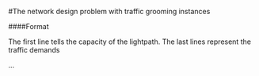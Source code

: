 #The network design problem with traffic grooming instances



####Format

The first line tells the capacity of the lightpath.
The last lines represent the traffic demands

<Capacity of the lightpath>
<source> <sink> <bandwidth>
...
